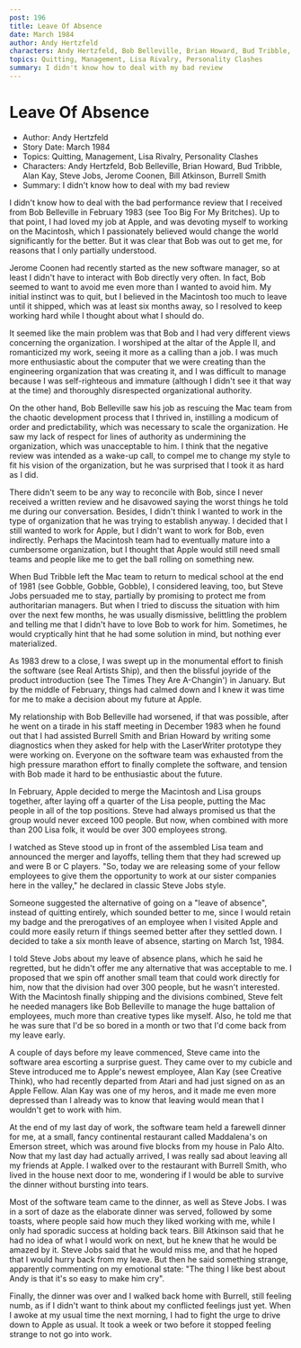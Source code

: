```yaml
---
post: 196
title: Leave Of Absence
date: March 1984
author: Andy Hertzfeld
characters: Andy Hertzfeld, Bob Belleville, Brian Howard, Bud Tribble, Alan Kay, Steve Jobs, Jerome Coonen, Bill Atkinson, Burrell Smith
topics: Quitting, Management, Lisa Rivalry, Personality Clashes
summary: I didn't know how to deal with my bad review
---
```


# Leave Of Absence
* Author: Andy Hertzfeld
* Story Date: March 1984
* Topics: Quitting, Management, Lisa Rivalry, Personality Clashes
* Characters: Andy Hertzfeld, Bob Belleville, Brian Howard, Bud Tribble, Alan Kay, Steve Jobs, Jerome Coonen, Bill Atkinson, Burrell Smith
* Summary: I didn't know how to deal with my bad review

I didn't know how to deal with the bad performance review that I received from Bob Belleville in February 1983 (see Too Big For My Britches).  Up to that point, I had loved my job at Apple, and was devoting myself to working on the Macintosh, which I passionately believed would change the world significantly for the better.  But it was clear that Bob was out to get me, for reasons that I only partially understood.


Jerome Coonen had recently started as the new software manager, so at least I didn't have to interact with Bob directly very often.  In fact, Bob seemed to want to avoid me even more than I wanted to avoid him.  My initial instinct was to quit, but I believed in the Macintosh too much to leave until it shipped, which was at least six months away, so I resolved to keep working hard while I thought about what I should do.

It seemed like the main problem was that Bob and I had very different views concerning the organization.  I worshiped at the altar of the Apple II, and romanticized my work, seeing it more as a calling than a job. I was much more enthusiastic about the computer that we were creating than the engineering organization that was creating it, and I was difficult to manage because I was self-righteous and immature (although I didn't see it that way at the time) and thoroughly disrespected organizational authority.

On the other hand, Bob Belleville saw his job as rescuing the Mac team from the chaotic development process that I thrived in, instilling a modicum of order and predictability, which was necessary to scale the organization.  He saw my lack of respect for lines of authority as undermining the organization, which was unacceptable to him.  I think that the negative review was intended as a wake-up call, to compel me to change my style to fit his vision of the organization, but he was surprised that I took it as hard as I did.

There didn't seem to be any way to reconcile with Bob, since I never received a written review and he disavowed saying the worst things he told me during our conversation.  Besides, I didn't think I wanted to work in the type of organization that he was trying to establish anyway.  I decided that I still wanted to work for Apple, but I didn't want to work for Bob, even indirectly.  Perhaps the Macintosh team had to eventually mature into a cumbersome organization, but I thought that Apple would still need small teams and people like me to get the ball rolling on something new.

When Bud Tribble left the Mac team to return to medical school at the end of 1981 (see Gobble, Gobble, Gobble), I considered leaving, too, but Steve Jobs persuaded me to stay, partially by promising to protect me from authoritarian managers.  But when I tried to discuss the situation with him over the next few months, he was usually dismissive, belittling the problem and telling me that I didn't have to love Bob to work for him.  Sometimes, he would cryptically hint that he had some solution in mind, but nothing ever materialized.

As 1983 drew to a close, I was swept up in the monumental effort to finish the software (see Real Artists Ship), and then the blissful joyride of the product introduction (see The Times They Are A-Changin') in January.  But by the middle of February, things had calmed down and I knew it was time for me to make a decision about my future at Apple.

My relationship with Bob Belleville had worsened, if that was possible, after he went on a tirade in his staff meeting in December 1983 when he found out that I had assisted Burrell Smith and Brian Howard by writing some diagnostics when they asked for help with the LaserWriter prototype they were working on.  Everyone on the software team was exhausted from the high pressure marathon effort to finally complete the software, and tension with Bob made it hard to be enthusiastic about the future.

In February, Apple decided to merge the Macintosh and Lisa groups together, after laying off a quarter of the Lisa people, putting the Mac people in all of the top positions.  Steve had always promised us that the group would never exceed 100 people.  But now, when combined with more than 200 Lisa folk, it would be over 300 employees strong.

I watched as Steve stood up in front of the assembled Lisa team and announced the merger and layoffs, telling them that they had screwed up and were B or C players.  "So, today we are releasing some of your fellow employees to give them the opportunity to work at our sister companies here in the valley," he declared in classic Steve Jobs style.

Someone suggested the alternative of going on a "leave of absence", instead of quitting entirely, which sounded better to me, since I would retain my badge and the prerogatives of an employee when I visited Apple and could more easily return if things seemed better after they settled down.  I decided to take a six month leave of absence, starting on March 1st, 1984.

I told Steve Jobs about my leave of absence plans, which he said he regretted, but he didn't offer me any alternative that was acceptable to me.  I proposed that we spin off another small team that could work directly for him, now that the division had over 300 people, but he wasn't interested.  With the Macintosh finally shipping and the divisions combined, Steve felt he needed managers like Bob Belleville to manage the huge battalion of employees, much more than creative types like myself. Also, he told me that he was sure that I'd be so bored in a month or two that I'd come back from my leave early.
 
A couple of days before my leave commenced, Steve came into the software area escorting a surprise guest.  They came over to my cubicle and Steve introduced me to Apple's newest employee, Alan Kay (see Creative Think), who had recently departed from Atari and had just signed on as an Apple Fellow.  Alan Kay was one of my heros, and it made me even more depressed than I already was to know that leaving would mean that I wouldn't get to work with him.

At the end of my last day of work, the software team held a farewell dinner for me, at a small, fancy continental restaurant called Maddalena's on Emerson street, which was around five blocks from my house in Palo Alto.  Now that my last day had actually arrived, I was really sad about leaving all my friends at Apple.  I walked over to the restaurant with Burrell Smith, who lived in the house next door to me, wondering if I would be able to survive the dinner without bursting into tears.

Most of the software team came to the dinner, as well as Steve Jobs. I was in a sort of daze as the elaborate dinner was served, followed by some toasts, where people said how much they liked working with me, while I only had sporadic success at holding back tears.  Bill Atkinson said that he had no idea of what I would work on next, but he knew that he would be amazed by it.  Steve Jobs said that he would miss me, and that he hoped that I would hurry back from my leave.  But then he said something strange, apparently commenting on my emotional state:  "The thing I like best about Andy is that it's so easy to make him cry".

Finally, the dinner was over and I walked back home with Burrell, still feeling numb, as if I didn't want to think about my conflicted feelings just yet.  When  I awoke at my usual time the next morning, I had to fight the urge to drive down to Apple as usual.  It took a week or two before it stopped feeling strange to not go into work.

